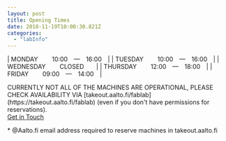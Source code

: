 ```yaml
---
layout: post
title: Opening Times
date: 2018-11-19T10:00:30.821Z
categories:
  - "labInfo"
---
```


<div markdown="1" class="info--contact-times">

| MONDAY &emsp;&emsp;10:00&emsp;—&emsp;16:00&emsp;|
| TUESDAY &emsp;&emsp;10:00&emsp;—&emsp;16:00&emsp;| 
| WEDNESDAY &emsp;&emsp;CLOSED&emsp;&emsp;| 
| THURSDAY &emsp;&emsp;12:00&emsp;—&emsp;18:00&emsp;| 
| FRIDAY &emsp;&emsp;09:00&emsp;—&emsp;14:00&emsp;| 

</div>

<div class="info--contact-text">
CURRENTLY NOT ALL OF THE MACHINES ARE OPERATIONAL, PLEASE CHECK AVAILABILITY VIA [takeout.aalto.fi/fablab] (https://takeout.aalto.fi/fablab) (even if you don't have permissions for reservations). 
</div>

<div class="info--contact-button">
  <a href="mailto:fablab@aalto.fi" class="shadow">Get in Touch</a>
  <p>* @Aalto.fi email address required to reserve machines in takeout.aalto.fi</p>
</div>





